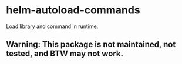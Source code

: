 # helm-autoload-commands
Load library and command in runtime.

## Warning: This package is not maintained, not tested, and BTW may not work.
